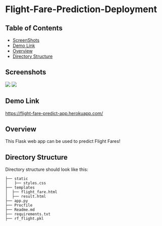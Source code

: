# Flight-Fare-Prediction-Deployment

## Table of Contents
- [ScreenShots](#screenshots)
- [Demo Link](#demo-link)
- [Overview](#overview)
- [Directory Structure](#directory-structure)



## Screenshots
<img src="https://user-images.githubusercontent.com/42676839/114577389-96458580-9c99-11eb-90aa-1df532a32363.png">
<img src="https://user-images.githubusercontent.com/42676839/114578307-65198500-9c9a-11eb-94aa-57ccab9bf1a4.png">


## Demo Link
https://flight-fare-predict-app.herokuapp.com/


## Overview
This Flask web app can be used to predict Flight Fares!


## Directory Structure
Directory structure should look like this:
```
├── static
│   ├── styles.css
├── templates
│  ├── flight_fare.html
│  ├── result.html
├── app.py
├── Procfile
├── Readme.md
├── requirements.txt
├── rf_flight.pkl
```
